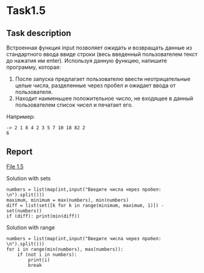 # Task1.5

## Task description
Встроенная функция input позволяет ожидать и возвращать данные из стандартного
ввода ввиде строки (весь введенный пользователем текст до нажатия им enter).
Используя данную функцию, напишите программу, которая:

1. После запуска предлагает пользователю ввести неотрицательные целые числа,
разделенные через пробел и ожидает ввода от пользователя.
2. Находит наименьшее положительное число, не входящее в данный пользователем
список чисел и печатает его.


Например:
```
-> 2 1 8 4 2 3 5 7 10 18 82 2
6
```

## Report

[File 1.5](Task1.5.py)

Solution with sets
```
numbers = list(map(int,input("Введите числа через пробел: \n").split()))
maximum, minimum = max(numbers), min(numbers)
diff = list(set([k for k in range(minimum, maximum, 1)]) - set(numbers))
if (diff): print(min(diff))
```

Solution with range
```
numbers = list(map(int,input("Введите числа через пробел: \n").split()))
for i in range(min(numbers), max(numbers)): 
    if (not i in numbers): 
        print(i)
        break
```